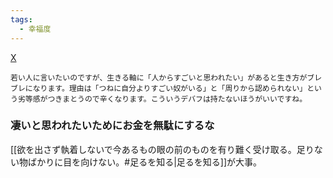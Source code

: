 ```yaml
---
tags:
  - 幸福度
---
```

[X](https://twitter.com/paya_paya_kun/status/1479059643284733958)

```
若い人に言いたいのですが、生きる軸に「人からすごいと思われたい」があると生き方がブレブレになります。理由は「つねに自分よりすごい奴がいる」と「周りから認められない」という劣等感がつきまとうので辛くなります。こういうデバフは持たないほうがいいですね。
```

### 凄いと思われたいためにお金を無駄にするな

[[欲を出さず執着しないで今あるもの眼の前のものを有り難く受け取る。足りない物ばかりに目を向けない。#足るを知る|足るを知る]]が大事。


